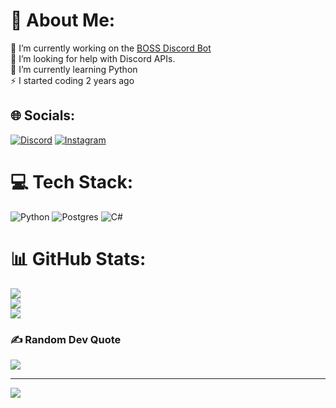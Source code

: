 # 💫 About Me:
🔭 I’m currently working on the [BOSS Discord Bot](https://github.com/skyewong/boss)<br>🤝 I’m looking for help with Discord APIs.<br>🌱 I’m currently learning Python<br>⚡ I started coding 2 years ago


## 🌐 Socials:
[![Discord](https://img.shields.io/badge/Discord-%237289DA.svg?logo=discord&logoColor=white)](https://discord.gg/EshzsTUtHe) [![Instagram](https://img.shields.io/badge/Instagram-%23E4405F.svg?logo=Instagram&logoColor=white)](https://instagram.com/skyewong0511) 

# 💻 Tech Stack:
![Python](https://img.shields.io/badge/python-3670A0?style=flat&logo=python&logoColor=ffdd54) ![Postgres](https://img.shields.io/badge/postgres-%23316192.svg?style=flat&logo=postgresql&logoColor=white) ![C#](https://img.shields.io/badge/c%23-%23239120.svg?style=flat&logo=c-sharp&logoColor=white)
# 📊 GitHub Stats:
![](https://github-readme-stats.vercel.app/api?username=skyewong&theme=dark&hide_border=false&include_all_commits=false&count_private=false)<br/>
![](https://github-readme-streak-stats.herokuapp.com/?user=skyewong&theme=dark&hide_border=false)<br/>
![](https://github-readme-stats.vercel.app/api/top-langs/?username=skyewong&theme=dark&hide_border=false&include_all_commits=false&count_private=false&layout=compact)

### ✍️ Random Dev Quote
![](https://quotes-github-readme.vercel.app/api?type=horizontal&theme=gruvbox)

---
[![](https://visitcount.itsvg.in/api?id=skyewong&icon=0&color=0)](https://visitcount.itsvg.in)

<!-- Created with GPRM ( https://gprm.itsvg.in ) -->
